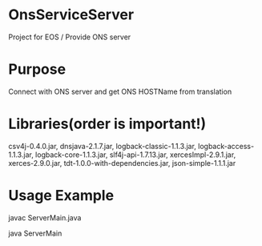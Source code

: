 # OnsServiceServer
Project for EOS / Provide ONS server

# Purpose
Connect with ONS server and get ONS HOSTName from translation

# Libraries(order is important!)
csv4j-0.4.0.jar, dnsjava-2.1.7.jar, logback-classic-1.1.3.jar, logback-access-1.1.3.jar,
logback-core-1.1.3.jar, slf4j-api-1.7.13.jar, xercesImpl-2.9.1.jar, xerces-2.9.0.jar, 
tdt-1.0.0-with-dependencies.jar, json-simple-1.1.1.jar

# Usage Example
javac ServerMain.java

java ServerMain
